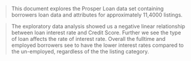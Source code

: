 > This document explores the Prosper Loan data set containing borrowers loan data and attributes for approximately 11,4000 listings.

> The exploratory data analysis showed us a negative linear relationship between loan interest rate and Credit Score. 
Further we see the type of loan affects the rate of interest rate. Overall the fulltime and employed borrowers see to have the lower
interest rates compared to the un-employed, regardless of the the listing category. 
